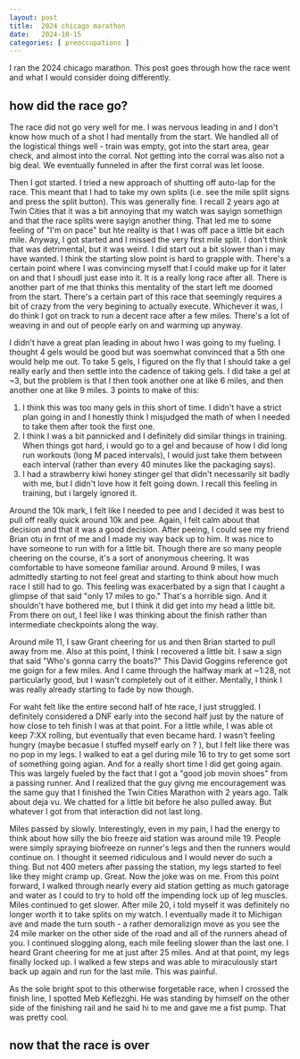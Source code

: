 ```yaml
---
layout: post
title:  2024 chicago marathon
date:   2024-10-15
categories: [ preoccupations ]
---
```


I ran the 2024 chicago marathon. This post goes through
how the race went and what I would consider doing differently.

## how did the race go?
The race did not go very well for me. I was nervous leading in
and I don't know how much of a shot I had mentally from the
start. We handled all of the logistical things well - train was
empty, got into the start area, gear check, and almost into the 
corral. Not getting into the corral was also not a big deal. 
We eventually funneled in after the first corral was let loose. 

Then I got started. I tried a new approach of shutting off 
auto-lap for the race. This meant that I had to take my own
splits (i.e. see the mile split signs and press the split button).
This was generally fine. I recall 2 years ago at Twin Cities that
it was a bit annoying that my watch was sayign somethign and that 
the race splits were sayign another thing. That led me to some
feeling of "I'm on pace" but hte reality is that I was off pace
a little bit each mile. Anyway, I got started and I missed
the very first mile split. I don't think that was detrimental,
but it was weird. I did start out a bit slower than i may have 
wanted. I think the starting slow point is hard to grapple with. 
There's a certain point where I was convincing myself that I 
could make up for it later on and that I shoudl just ease into
it. It is a really long race after all. There is another part of
me that thinks this mentality of the start left me doomed from 
the start. There's a certain part of this race that seemingly
requires a bit of crazy from the very begining to actually
execute. Whichever it was, I do think I got on track to run
a decent race after a few miles. There's a lot of weaving in
and out of people early on and warming up anyway.

I didn't have a great plan leading in about hwo I was going 
to my fueling. I thought 4 gels would be good but was soemwhat
convinced that a 5th one would help me out. To take 5 gels, 
I figured on the fly that I should take a gel really early and
then settle into the cadence of taking gels. I did take a gel
at ~3, but the problem is that I then took another one at 
like 6 miles, and then another one at like 9 miles. 3 points to
make of this:
1. I think this was too many gels in this short of time. I didn't
have a strict plan going in and I honestly think I misjudged
the math of when I needed to take them after took the first one.
1. I think I was a bit pannicked and I definitely did similar
things in training. When things got hard, i would go to a gel 
and because of how I did long run workouts (long M paced intervals),
I would just take them between each interval (rather than every
40 minutes like the packaging says).
1. I had a strawberry kiwi honey stinger gel that didn't 
necessarily sit badly with me, but I didn't love how it felt
going down. I recall this feeling in training, but i largely 
ignored it.

Around the 10k mark, I felt like I needed to pee and I decided it was
best to pull off really quick around 10k and pee. Again, I felt
calm about that decision and that it was a good decision. After
peeing, I could see my friend Brian otu in frnt of me and I made
my way back up to him. It was nice to have someone to run with for a 
little bit. Though there are so many people cheering on the course,
it's a sort of anonymous cheering. It was comfortable to have
someone familiar around. Around 9 miles, I was admittedly starting
to not feel great and starting to think about how much race I still
had to go. This feeling was exacerbated by a sign that I caught a
glimpse of that said "only 17 miles to go." That's a horrible sign.
And it shouldn't have bothered me, but I think it did get into
my head a little bit. From there on out, I feel like I was thinking
about the finish rather than intermediate checkpoints along the way.

Around mile 11, I saw Grant cheering for us and then Brian started
to pull away from me. Also at this point, I think I recovered a 
little bit. I saw a sign that said "Who's gonna carry the boats?" 
This David Goggins reference got me goign for a few miles. And 
I came through the halfway mark at ~1:28, not particularly good,
but I wasn't completely out of it either. Mentally, I think
I was really already starting to fade by now though.

For waht felt like the entire second half of hte race, I just
struggled. I definitely considered a DNF early into the second half
just by the nature of how close to teh finish I was at that point.
For a little while, I was able ot keep 7:XX rolling,
but eventually that even became hard. I wasn't feeling hungry
(maybe becasue I stuffed myself early on ? ), but I felt like there
was no pop in my legs. I walked to eat a gel during mile 16 to
try to get some sort of something going agian. And for a really
short time I did get going again. This was largely fueled
by the fact that I got a "good job movin shoes" from a passing
runner. And I realized that the guy givng me encouragement 
was the same guy that I finished the Twin Cities Marathon
with 2 years ago. Talk about deja vu. We chatted for a little bit
before he also pulled away. But whatever I got from that
interaction did not last long. 

Miles passed by slowly. Interestingly, even in my pain, I had the 
energy to think about how silly the bio freeze aid station was around
mile 19. People were simply spraying biofreeze on runner's legs 
and then the runners would continue on. I thought it seemed 
ridiculous and I would never do such a thing. But not 400 meters
after passing the station, my legs started to feel like they might
cramp up. Great. Now the joke was on me. From this point forward, 
I walked through nearly every aid station getting as much gatorage and
water as I could to try to hold off the impending lock up of 
leg muscles. Miles continued to get slower. After mile 20, i told
myself it was definitely no longer worth it to take splits on 
my watch. I eventually made it to Michigan ave and made the turn 
south - a rather demoralizign move as you see the 24 mile marker
on the other side of the road and all of the runners ahead of you.
I continued slogging along, each mile feeling slower than the last
one. I heard Grant cheering for me at just after 25 miles. And
at that point, my legs finally locked up. I walked a few steps
and was able to miraculously start back up again and run for the
last mile. This was painful.

As the sole bright spot to this otherwise forgetable race, when
I crossed the finish line, I spotted Meb Keflezghi. He was 
standing by himself on the other side of the finishing rail
and he said hi to me and gave me a fist pump. That was pretty
cool. 

## now that the race is over

